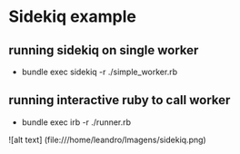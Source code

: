 # Sidekiq example

## running sidekiq on single worker

- bundle exec sidekiq -r ./simple_worker.rb

## running interactive ruby to call worker

- bundle exec irb -r ./runner.rb

![alt text] (file:///home/leandro/Imagens/sidekiq.png)
